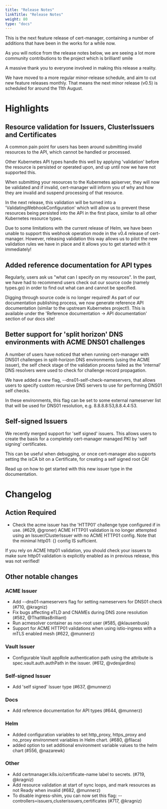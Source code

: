 ```yaml
---
title: "Release Notes"
linkTitle: "Release Notes"
weight: 80
type: "docs"
---
```


This is the next feature release of cert-manager, containing a number of additions
that have been in the works for a while now.

As you will notice from the release notes below, we are seeing a lot more community
contributions to the project which is brilliant! smile

A massive thank you to everyone involved in making this release a reality.

We have moved to a more regular minor-release schedule, and aim to cut new feature
releases monthly. That means the next minor release (v0.5) is scheduled for
around the 11th August.

# Highlights
## Resource validation for Issuers, ClusterIssuers and Certificates
A common pain point for users has been around submitting invalid resources to the
API, which cannot be handled or processed.

Other Kubernetes API types handle this well by applying 'validation' before the
resource is persisted or operated upon, and up until now we have not supported this.

When submitting your resources to the Kubernetes apiserver, they will now be validated
and if invalid, cert-manager will inform you of why and how they are invalid and
suspend processing of that resource.

In the next release, this validation will be turned into a 'ValidatingWebhookConfiguration'
which will allow us to prevent these resources being persisted into the API in
the first place, similar to all other Kubernetes resource types.

Due to some limitations with the current release of Helm, we have been unable to
support this webhook operation mode in the v0.4 release of cert-manager.
However, releasing validation this way allows us to pilot the new validation rules
we have in place and it allows you to get started with it immediately!

## Added reference documentation for API types
Regularly, users ask us "what can I specify on my resources". In the past, we have
had to recommend users check out our source code (namely types.go) in order to
find out what can and cannot be specified.

Digging through source code is no longer required! As part of our documentation
publishing process, we now generate reference API documentation (similar to the
upstream Kubernetes project!). This is available under the
'Reference documentation -> API documentation' section of our docs site!

## Better support for 'split horizon' DNS environments with ACME DNS01 challenges
A number of users have noticed that when running cert-manager with DNS01 challenges
in split-horizon DNS environments (using the ACME issuer), the self check stage
of the validation process failed as the 'internal' DNS resolvers were used to
check for challenge record propagation.

We have added a new flag, --dns01-self-check-nameservers, that allows users to specify
custom recursive DNS servers to use for performing DNS01 self checks.

In these environments, this flag can be set to some external nameserver list that
will be used for DNS01 resolution, e.g. 8.8.8.8:53,8.8.4.4:53.

## Self-signed Issuers
We recently merged support for 'self signed' issuers. This allows users to create
the basis for a completely cert-manager managed PKI by 'self signing' certificates.

This can be useful when debugging, or once cert-manager also supports setting the
isCA bit on a Certificate, for creating a self signed root CA!

Read up on how to get started with this new issuer type in the documentation.

# Changelog
## Action Required
- Check the acme issuer has the 'HTTP01' challenge type configured if in use. (#629, @groner)
ACME HTTP01 validation is no longer attempted using an
Issuer/ClusterIssuer with no ACME HTTP01 config. Note that the minimal
http01: {} config IS sufficient.

If you rely on ACME http01 validation, you should check your issuers to make
sure http01 validation is explicitly enabled as in previous release, this was
not verified!

## Other notable changes
### ACME Issuer
- Add --dns01-nameservers flag for setting nameservers for DNS01 check (#710, @kragniz)
- Fix bugs affecting eTLD and CNAMEs during DNS zone resolution (#582, @ThatWasBrilliant)
- Run acmesolver container as non-root user (#585, @klausenbusk)
- Support for ACME HTTP01 validations when using istio-ingress with a mTLS enabled mesh (#622, @munnerz)
### Vault Issuer
- Configurable Vault appRole authentication path using the attribute is spec.vault.auth.authPath in the issuer. (#612, @vdesjardins)
### Self-signed Issuer
- Add 'self signed' Issuer type (#637, @munnerz)
### Docs
- Add reference documentation for API types (#644, @munnerz)
### Helm
- Added configuration variables to set http_proxy, https_proxy and no_proxy environment variables in Helm chart. (#680, @fllaca)
- added option to set additional environment variable values to the helm chart (#556, @nazarewk)
### Other
- Add certmanager.k8s.io/certificate-name label to secrets. (#719, @kragniz)
- Add resource validation at start of sync loops, and mark resources as not Ready when invalid (#682, @munnerz)
- To disable ingress-shim, you can now set this flag: --controllers=issuers,clusterissuers,certificates (#717, @kragniz)
